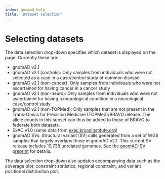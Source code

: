 ```yaml
---
index: gnomad_help
title: 'Dataset selection'
---
```


# Selecting datasets

The data selection drop-down specifies which dataset is displayed on the page. Currently these are:

+ gnomAD v2.1
+ gnomAD v2.1 (controls): Only samples from individuals who were not selected as a case in a case/control study of common disease
+ gnomAD v2.1 (non-cancer): Only samples from individuals who were not ascertained for having cancer in a cancer study
+ gnomAD v2.1 (non-neuro): Only samples from individuals who were not ascertained for having a neurological condition in a neurological case/control study
+ gnomAD v2.1 (non-TOPMed): Only samples that are not present in the Trans-Omics for Precision Medicine (TOPMed)/BRAVO release. The allele counts in this subset can thus be added to those of BRAVO to federate both datasets.
+ ExAC v1.0 (same data from [exac.broadinstitute.org](exac.broadinstitute.org))
+ gnomAD SVs: Structural variant (SV) calls generated from a set of WGS samples that largely overlaps those in gnomAD v2.1. This current SV release includes 10,738 unrelated genomes. See the [gnomAD-SV preprint](https://www.biorxiv.org/content/10.1101/578674v1) for details.

The data selection drop-down also updates accompanying data such as the coverage plot, constraint statistics, regional constraint, and variant positional distribution plot.
